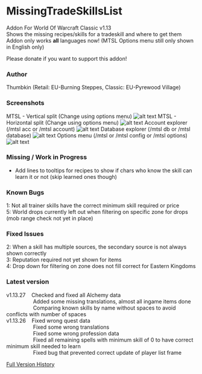 # MissingTradeSkillsList
Addon For World Of Warcraft Classic v1.13  
Shows the missing recipes/skills for a tradeskill and where to get them  
Addon only works **all** languages now! (MTSL Options menu still only shown in English only)  

Please donate if you want to support this addon!

### Author
Thumbkin (Retail: EU-Burning Steppes, Classic: EU-Pyrewood Village)

### Screenshots
MTSL - Vertical split (Change using options menu)
![alt text](https://media.forgecdn.net/attachments/266/746/mtsl_main.png "Missing TradeSkills List - Vertical Split")
MTSL - Horizontal split (Change using options menu)
![alt text](https://media.forgecdn.net/attachments/265/614/mtsl_main_horizontal.png "Missing TradeSkills List - Horizontal Split")
Account explorer (/mtsl acc or /mtsl account)
![alt text](https://media.forgecdn.net/attachments/265/616/mtsl_account.png "Missing TradeSkills List - Account explorer")
Database explorer (/mtsl db or /mtsl database)
![alt text](https://media.forgecdn.net/attachments/265/615/mtsl_database.png "Missing TradeSkills List - Database explorer")
Options menu (/mtsl or /mtsl config or /mtsl options)
![alt text](https://media.forgecdn.net/attachments/266/869/mtsl_options.png "Missing TradeSkills List - Options menu")

### Missing / Work in Progress

  * Add lines to tooltips for recipes to show if chars who know the skill can learn it or not (skip learned ones though)

### Known Bugs

1: Not all trainer skills have the correct minimum skill required or price  
5: World drops currently left out when filtering on specific zone for drops (mob range check not yet in place)  

### Fixed Issues

2: When a skill has multiple sources, the secondary source is not always shown correctly  
3: Reputation required not yet shown for items  
4: Drop down for filtering on zone does not fill correct for Eastern Kingdoms  

### Latest version 
v1.13.27&nbsp;&nbsp;&nbsp;&nbsp;Checked and fixed all Alchemy data  
&nbsp;&nbsp;&nbsp;&nbsp;&nbsp;&nbsp;&nbsp;&nbsp;&nbsp;&nbsp;&nbsp;&nbsp;&nbsp;&nbsp;&nbsp;&nbsp;&nbsp;&nbsp;Added some missing translations, almost all ingame items done  
&nbsp;&nbsp;&nbsp;&nbsp;&nbsp;&nbsp;&nbsp;&nbsp;&nbsp;&nbsp;&nbsp;&nbsp;&nbsp;&nbsp;&nbsp;&nbsp;&nbsp;&nbsp;Comparing known skills by name without spaces to avoid conflicts with number of spaces  
v1.13.26&nbsp;&nbsp;&nbsp;&nbsp;Fixed wrong quest data  
&nbsp;&nbsp;&nbsp;&nbsp;&nbsp;&nbsp;&nbsp;&nbsp;&nbsp;&nbsp;&nbsp;&nbsp;&nbsp;&nbsp;&nbsp;&nbsp;&nbsp;&nbsp;Fixed some wrong translations    
&nbsp;&nbsp;&nbsp;&nbsp;&nbsp;&nbsp;&nbsp;&nbsp;&nbsp;&nbsp;&nbsp;&nbsp;&nbsp;&nbsp;&nbsp;&nbsp;&nbsp;&nbsp;Fixed some wrong profession data   
&nbsp;&nbsp;&nbsp;&nbsp;&nbsp;&nbsp;&nbsp;&nbsp;&nbsp;&nbsp;&nbsp;&nbsp;&nbsp;&nbsp;&nbsp;&nbsp;&nbsp;&nbsp;Fixed all remaining spells with minimum skill of 0 to have correct minimum skill needed to learn  
&nbsp;&nbsp;&nbsp;&nbsp;&nbsp;&nbsp;&nbsp;&nbsp;&nbsp;&nbsp;&nbsp;&nbsp;&nbsp;&nbsp;&nbsp;&nbsp;&nbsp;&nbsp;Fixed bug that prevented correct update of player list frame  

[Full Version History](VERSION_HISTORY.md)